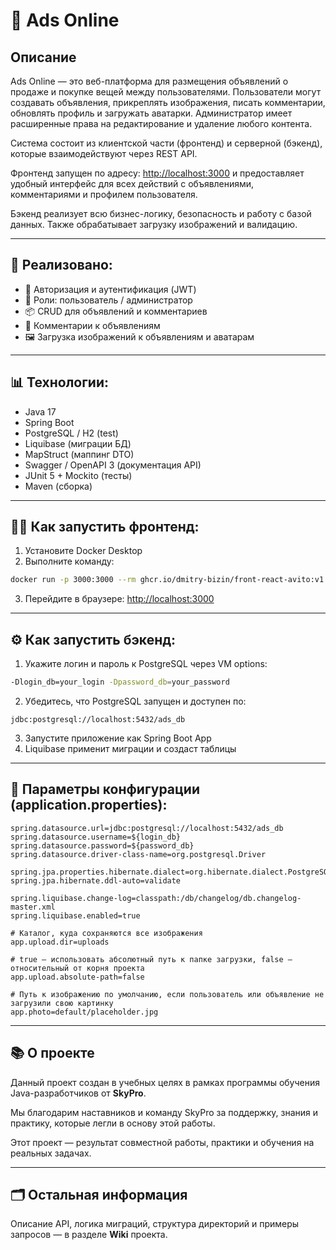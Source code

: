 # 💠 Ads Online 

## Описание 

Ads Online — это веб-платформа для размещения объявлений о продаже и покупке вещей между пользователями. Пользователи могут создавать объявления, прикреплять изображения, писать комментарии, обновлять профиль и загружать аватарки. Администратор имеет расширенные права на редактирование и удаление любого контента.

Система состоит из клиентской части (фронтенд) и серверной (бэкенд), которые взаимодействуют через REST API.

Фронтенд запущен по адресу: [http://localhost:3000](http://localhost:3000) и предоставляет удобный интерфейс для всех действий с объявлениями, комментариями и профилем пользователя.

Бэкенд реализует всю бизнес-логику, безопасность и работу с базой данных. Также обрабатывает загрузку изображений и валидацию.

---

## 🔹 Реализовано:

- 🔐 Авторизация и аутентификация (JWT)
- 👤 Роли: пользователь / администратор
- 📦 CRUD для объявлений и комментариев
- 💬 Комментарии к объявлениям
- 🖼️ Загрузка изображений к объявлениям и аватарам

---

## 📊 Технологии:

- Java 17
- Spring Boot
- PostgreSQL / H2 (test)
- Liquibase (миграции БД)
- MapStruct (маппинг DTO)
- Swagger / OpenAPI 3 (документация API)
- JUnit 5 + Mockito (тесты)
- Maven (сборка)

---

## 🧑‍💻 Как запустить фронтенд:

1. Установите Docker Desktop
2. Выполните команду:
```bash
docker run -p 3000:3000 --rm ghcr.io/dmitry-bizin/front-react-avito:v1.21
```
3. Перейдите в браузере: [http://localhost:3000](http://localhost:3000)

---

## ⚙️ Как запустить бэкенд:

1. Укажите логин и пароль к PostgreSQL через VM options:
```bash
-Dlogin_db=your_login -Dpassword_db=your_password
```
2. Убедитесь, что PostgreSQL запущен и доступен по:
```
jdbc:postgresql://localhost:5432/ads_db
```
3. Запустите приложение как Spring Boot App
4. Liquibase применит миграции и создаст таблицы

---

## 📁 Параметры конфигурации (application.properties):
```properties
spring.datasource.url=jdbc:postgresql://localhost:5432/ads_db
spring.datasource.username=${login_db}
spring.datasource.password=${password_db}
spring.datasource.driver-class-name=org.postgresql.Driver

spring.jpa.properties.hibernate.dialect=org.hibernate.dialect.PostgreSQLDialect
spring.jpa.hibernate.ddl-auto=validate

spring.liquibase.change-log=classpath:/db/changelog/db.changelog-master.xml
spring.liquibase.enabled=true

# Каталог, куда сохраняются все изображения
app.upload.dir=uploads

# true — использовать абсолютный путь к папке загрузки, false — относительный от корня проекта
app.upload.absolute-path=false

# Путь к изображению по умолчанию, если пользователь или объявление не загрузили свою картинку
app.photo=default/placeholder.jpg
```

---

## 📚 О проекте

Данный проект создан в учебных целях в рамках программы обучения Java-разработчиков от **SkyPro**.

Мы благодарим наставников и команду SkyPro за поддержку, знания и практику, которые легли в основу этой работы.

Этот проект — результат совместной работы, практики и обучения на реальных задачах.

---

## 🗂️ Остальная информация

Описание API, логика миграций, структура директорий и примеры запросов — в разделе **Wiki** проекта.

